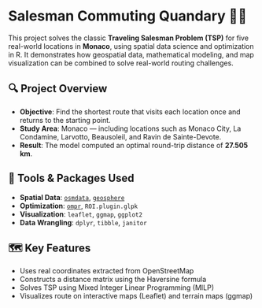 # Salesman Commuting Quandary 🚗📍

This project solves the classic **Traveling Salesman Problem (TSP)** for five real-world locations in **Monaco**, using spatial data science and optimization in R. It demonstrates how geospatial data, mathematical modeling, and map visualization can be combined to solve real-world routing challenges.

## 🔍 Project Overview

- **Objective**: Find the shortest route that visits each location once and returns to the starting point.
- **Study Area**: Monaco — including locations such as Monaco City, La Condamine, Larvotto, Beausoleil, and Ravin de Sainte-Devote.
- **Result**: The model computed an optimal round-trip distance of **27.505 km**.

## 🧰 Tools & Packages Used

- **Spatial Data**: [`osmdata`](https://cran.r-project.org/package=osmdata), [`geosphere`](https://cran.r-project.org/package=geosphere)
- **Optimization**: [`ompr`](https://cran.r-project.org/package=ompr), `ROI.plugin.glpk`
- **Visualization**: `leaflet`, `ggmap`, `ggplot2`
- **Data Wrangling**: `dplyr`, `tibble`, `janitor`

## 🗺️ Key Features

- Uses real coordinates extracted from OpenStreetMap
- Constructs a distance matrix using the Haversine formula
- Solves TSP using Mixed Integer Linear Programming (MILP)
- Visualizes route on interactive maps (Leaflet) and terrain maps (ggmap)


